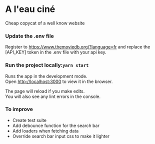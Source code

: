 # A l'eau ciné
Cheap copycat of a well know website

### Update the .env file

Register to https://www.themoviedb.org/?language=fr and replace the [API_KEY] token in the .env file with your api key.

### Run the project locally:`yarn start`

Runs the app in the development mode.\
Open [http://localhost:3000](http://localhost:3000) to view it in the browser.

The page will reload if you make edits.\
You will also see any lint errors in the console.

### To improve
 - Create test suite
 - Add debounce function for the search bar
 - Add loaders when fetching data
 - Override search bar input css to make it lighter

